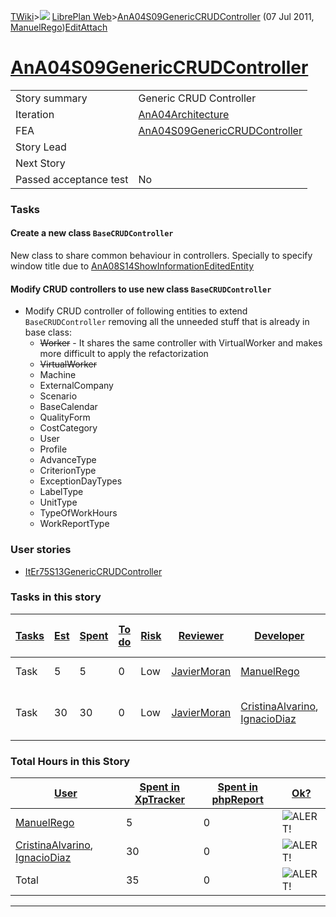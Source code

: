 [TWiki](/twiki/Main/WebHome)&gt;![](/twiki/TWiki/TWikiDocGraphics/web-bg-small.gif) [LibrePlan Web](/twiki/LibrePlan/WebHome)&gt;[AnA04S09GenericCRUDController](http://wiki.libreplan-enterprise.com/twiki/LibrePlan/AnA04S09GenericCRUDController "Topic revision: 3 (07 Jul 2011 - 16:33:53)") (07 Jul 2011, [ManuelRego](/twiki/Main/ManuelRego))[Edit](http://wiki.libreplan-enterprise.com/twiki/bin/edit/LibrePlan/AnA04S09GenericCRUDController?t=1520337833 "Edit this topic text")[Attach](/twiki/bin/attach/LibrePlan/AnA04S09GenericCRUDController "Attach an image or document to this topic")

 [AnA04S09GenericCRUDController](/twiki/LibrePlan/AnA04S09GenericCRUDController)
=========================================================================================================================================



|                        |                                                                                          |
|------------------------|------------------------------------------------------------------------------------------|
| Story summary          | Generic CRUD Controller                                                                  |
| Iteration              | [AnA04Architecture](/twiki/LibrePlan/AnA04Architecture)                         |
| FEA                    | [AnA04S09GenericCRUDController](/twiki/LibrePlan/AnA04S09GenericCRUDController) |
| Story Lead             |                                                                                          |
| Next Story             |                                                                                          |
| Passed acceptance test | No                                                                                       |

###  Tasks



####  Create a new class `BaseCRUDController`

New class to share common behaviour in controllers. Specially to specify window title due to [AnA08S14ShowInformationEditedEntity](/twiki/LibrePlan/AnA08S14ShowInformationEditedEntity)



####  Modify CRUD controllers to use new class `BaseCRUDController`

-   Modify CRUD controller of following entities to extend `BaseCRUDController` removing all the unneeded stuff that is already in base class:
    -   ~~Worker~~ - It shares the same controller with VirtualWorker and makes more difficult to apply the refactorization
    -   ~~VirtualWorker~~
    -   Machine
    -   ExternalCompany
    -   Scenario
    -   BaseCalendar
    -   QualityForm
    -   CostCategory
    -   User
    -   Profile
    -   AdvanceType
    -   CriterionType
    -   ExceptionDayTypes
    -   LabelType
    -   UnitType
    -   TypeOfWorkHours
    -   WorkReportType

###  User stories

-   [ItEr75S13GenericCRUDController](/twiki/LibrePlan/ItEr75S13GenericCRUDController)

###  Tasks in this story



| [Tasks](http://wiki.libreplan-enterprise.com/twiki/LibrePlan/AnA04S09GenericCRUDController?sortcol=0;table=2;up=0#sorted_table "Sort by this column") | [Est](http://wiki.libreplan-enterprise.com/twiki/LibrePlan/AnA04S09GenericCRUDController?sortcol=1;table=2;up=0#sorted_table "Sort by this column") | [Spent](http://wiki.libreplan-enterprise.com/twiki/LibrePlan/AnA04S09GenericCRUDController?sortcol=2;table=2;up=0#sorted_table "Sort by this column") | [To do](http://wiki.libreplan-enterprise.com/twiki/LibrePlan/AnA04S09GenericCRUDController?sortcol=3;table=2;up=0#sorted_table "Sort by this column") | [Risk](http://wiki.libreplan-enterprise.com/twiki/LibrePlan/AnA04S09GenericCRUDController?sortcol=4;table=2;up=0#sorted_table "Sort by this column") | [Reviewer](http://wiki.libreplan-enterprise.com/twiki/LibrePlan/AnA04S09GenericCRUDController?sortcol=5;table=2;up=0#sorted_table "Sort by this column") | [Developer](http://wiki.libreplan-enterprise.com/twiki/LibrePlan/AnA04S09GenericCRUDController?sortcol=6;table=2;up=0#sorted_table "Sort by this column") | [Task Name](http://wiki.libreplan-enterprise.com/twiki/LibrePlan/AnA04S09GenericCRUDController?sortcol=7;table=2;up=0#sorted_table "Sort by this column") | [Start Date](http://wiki.libreplan-enterprise.com/twiki/LibrePlan/AnA04S09GenericCRUDController?sortcol=8;table=2;up=0#sorted_table "Sort by this column") | [Est End Date](http://wiki.libreplan-enterprise.com/twiki/LibrePlan/AnA04S09GenericCRUDController?sortcol=9;table=2;up=0#sorted_table "Sort by this column") | [End Date](http://wiki.libreplan-enterprise.com/twiki/LibrePlan/AnA04S09GenericCRUDController?sortcol=10;table=2;up=0#sorted_table "Sort by this column") |
|----------------------------------------------------------------------------------------------------------------------------------------------------------------|--------------------------------------------------------------------------------------------------------------------------------------------------------------|----------------------------------------------------------------------------------------------------------------------------------------------------------------|----------------------------------------------------------------------------------------------------------------------------------------------------------------|---------------------------------------------------------------------------------------------------------------------------------------------------------------|-------------------------------------------------------------------------------------------------------------------------------------------------------------------|--------------------------------------------------------------------------------------------------------------------------------------------------------------------|--------------------------------------------------------------------------------------------------------------------------------------------------------------------|---------------------------------------------------------------------------------------------------------------------------------------------------------------------|-----------------------------------------------------------------------------------------------------------------------------------------------------------------------|--------------------------------------------------------------------------------------------------------------------------------------------------------------------|
| Task                                                                                                                                                           | 5                                                                                                                                                            | 5                                                                                                                                                              | 0                                                                                                                                                              | Low                                                                                                                                                           | [JavierMoran](/twiki/Main/JavierMoran)                                                                                                                   | [ManuelRego](/twiki/Main/ManuelRego)                                                                                                                      | [Create a new class BaseCRUDController](/twiki/LibrePlan/AnA04S09GenericCRUDController#TasK1)                                                             |                                                                                                                                                                     |                                                                                                                                                                       |                                                                                                                                                                    |
| Task                                                                                                                                                           | 30                                                                                                                                                           | 30                                                                                                                                                             | 0                                                                                                                                                              | Low                                                                                                                                                           | [JavierMoran](/twiki/Main/JavierMoran)                                                                                                                   | [CristinaAlvarino](/twiki/Main/CristinaAlvarino), [IgnacioDiaz](/twiki/Main/IgnacioDiaz)                                                         | [Modify CRUD controllers to use new class BaseCRUDController](/twiki/LibrePlan/AnA04S09GenericCRUDController#TasK2)                                       |                                                                                                                                                                     |                                                                                                                                                                       |                                                                                                                                                                    |

###  Total Hours in this Story

| [User](http://wiki.libreplan-enterprise.com/twiki/LibrePlan/AnA04S09GenericCRUDController?sortcol=0;table=3;up=0#sorted_table "Sort by this column") | [Spent in XpTracker](http://wiki.libreplan-enterprise.com/twiki/LibrePlan/AnA04S09GenericCRUDController?sortcol=1;table=3;up=0#sorted_table "Sort by this column") | [Spent in phpReport](http://wiki.libreplan-enterprise.com/twiki/LibrePlan/AnA04S09GenericCRUDController?sortcol=2;table=3;up=0#sorted_table "Sort by this column") | [Ok?](http://wiki.libreplan-enterprise.com/twiki/LibrePlan/AnA04S09GenericCRUDController?sortcol=3;table=3;up=0#sorted_table "Sort by this column") |
|---------------------------------------------------------------------------------------------------------------------------------------------------------------|-----------------------------------------------------------------------------------------------------------------------------------------------------------------------------|-----------------------------------------------------------------------------------------------------------------------------------------------------------------------------|--------------------------------------------------------------------------------------------------------------------------------------------------------------|
| [ManuelRego](/twiki/Main/ManuelRego)                                                                                                                 | 5                                                                                                                                                                           | 0                                                                                                                                                                           | ![ALERT!](/twiki/TWiki/TWikiDocGraphics/warning.gif "ALERT!")                                                                                            |
| [CristinaAlvarino](/twiki/Main/CristinaAlvarino), [IgnacioDiaz](/twiki/Main/IgnacioDiaz)                                                    | 30                                                                                                                                                                          | 0                                                                                                                                                                           | ![ALERT!](/twiki/TWiki/TWikiDocGraphics/warning.gif "ALERT!")                                                                                            |
| Total                                                                                                                                                         | 35                                                                                                                                                                          | 0                                                                                                                                                                           | ![ALERT!](/twiki/TWiki/TWikiDocGraphics/warning.gif "ALERT!")                                                                                            |

------------------------------------------------------------------------

